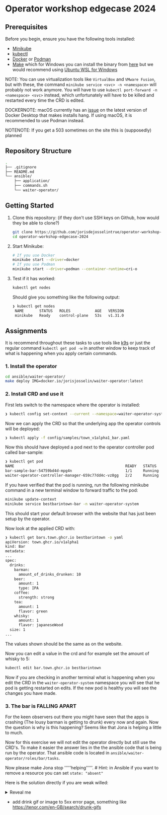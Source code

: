 
# Operator workshop edgecase 2024

## Prerequisites

Before you begin, ensure you have the following tools installed:

- [Minikube](https://minikube.sigs.k8s.io/docs/start/)
- [kubectl](https://kubernetes.io/docs/tasks/tools/)
- [Docker](https://docs.docker.com/get-docker/) or [Podman](https://podman.io/docs/installation)
- [Make](https://www.gnu.org/software/make/) which for Windows you can install the binary from [here](https://gnuwin32.sourceforge.net/packages/make.htm) but we would recommend using [Ubuntu WSL for Windows](https://ubuntu.com/desktop/wsl)

NOTE: You can use virtualization tools like `VirtualBox` and `VMware Fusion`, but with these, the command `minikube service <svc> -n <namespace>` will probably not work anymore. You will have to use `kubectl port-forward -n <namespace> <svc>` instead, which unfortunately will have to be killed and restarted every time the CRD is edited.

DOCKERNOTE: macOS currently has an [issue](https://github.com/docker/cli/issues/5412) on the latest version of Docker Desktop that makes installs hang. If using macOS, it is recommended to use Podman instead.

NOTENOTE: If you get a 503 sometimes on the site this is (supposedly) planned

## Repository Structure

```bash
.
├── .gitignore
├── README.md
└── ansible/
    ├── application/
    ├── commands.sh
    └── waiter-operator/
```

## Getting Started

1. Clone this repository:
(if they don't use SSH keys on Github, how would they be able to clone?)
   ```bash
   git clone https://github.com/jorisdejosselintrue/operator-workshop-edgecase-2024.git
   cd operator-workshop-edgecase-2024
   ```

2. Start Minikube:
   ```bash
   # If you use Docker
   minikube start --driver=docker
   # If you use Podman
   minikube start --driver=podman --container-runtime=cri-o
   ```

3. Test if it has worked:
   ```bash
   kubectl get nodes
   ```
   Should give you something like the following output:
   ```bash
   ❯ kubectl get nodes
    NAME       STATUS   ROLES           AGE   VERSION
    minikube   Ready    control-plane   53s   v1.31.0
   ```

## Assignments

It is recommend throughout these tasks to use tools like [k9s](https://k9scli.io/topics/install/) or just the regular command `kubectl get pod -w` in another window to keep track of what is happening when you apply certain commands.

### 1. Install the operator

```bash
cd ansible/waiter-operator/
make deploy IMG=docker.io/jorisjosselin/waiter-operator:latest
```

### 2. Install CRD and use it
First lets switch to the namespace where the operator is installed:
```bash
❯ kubectl config set-context --current --namespace=waiter-operator-system
```

Now we can apply the CRD so that the underlying app the operator controls will be deployed:
```bash
❯ kubectl apply -f config/samples/town_v1alpha1_bar.yaml
```

Now this should have deployed a pod next to the operator controller pod called bar-sample:
```bash
❯ kubectl get pod
NAME                                                  READY   STATUS    RESTARTS   AGE
bar-sample-bar-54759bd4d-mpg4n                        1/1     Running   0          63s
waiter-operator-controller-manager-659c77dd4c-vz8gg   2/2     Running   0          3m4s
```

If you have verified that the pod is running, run the following minikube command in a new terminal window to forward traffic to the pod:
```bash
minikube update-context
minikube service bestbarintown-bar -n waiter-operator-system
```
This should start your default browser with the website that has just been setup by the operator.

Now look at the applied CRD with:
```bash
❯ kubectl get bars.town.ghcr.io bestbarintown -o yaml
apiVersion: town.ghcr.io/v1alpha1
kind: Bar
metadata:
...
spec:
  drinks:
    barman:
      amount_of_drinks_drunken: 10
    beer:
      amount: 1
      type: IPA
    coffee:
      strength: strong
    tea:
      amount: 1
      flavor: green
    whisky:
      amount: 1
      flavor: japaneseWood
  size: 1
...
```
The values shown should be the same as on the website.

Now you can edit a value in the crd and for example set the amount of whisky to 5:
```bash
kubectl edit bar.town.ghcr.io bestbarintown
```
Now if you are checking in another terminal what is happening when you edit the CRD in the `waiter-operator-system` namespace you will see that he pod is getting restarted on edits. If the new pod is healthy you will see the changes you have made.

### 3. The bar is FALLING APART
For the keen observers out there you might have seen that the apps is crashing (The lousy barman is getting to drunk) every now and again. Now the question is why is this happening? Seems like that Jona is helping a little to much.

Now for this exercise we will not edit the operator directly but still use the CRD's. To make it easier the answer lies in the the ansible code that is being run by the operator. That ansible code is located in `ansible/waiter-operator/roles/bar/tasks`.

Now please make Jona stop '''''helping'''''. # Hint: in Ansible if you want to remove a resource you can set `state: "absent"`

Here is the solution directly if you are weak willed:
<details>
  <summary>Reveal me</summary>
  The following cronjob is the one spanning the job that makes the barman drunk (Adds an integer):

  ```
  ❯ kubectl get cronjobs.batch
  NAME                        SCHEDULE      TIMEZONE   SUSPEND   ACTIVE   LAST SCHEDULE   AGE
  bestbarintown-jona-helper   */1 * * * *   <none>     False     0        <none>          44s
  ```

  In the 'Add the Jona helper' task in the 'ansible/waiter-operator/roles/bar/tasks/main.yml' file, you can see the following state being set as 'present' by default:

  ```
  - name: Add the Jona helper
    kubernetes.core.k8s:
      state: "{{ stopitjona | default('present') }}"
  ```

  You can disable the cronjob with the following patch on the CRD:

  ```
  kubectl patch Bar bestbarintown --type='merge' -p '{"spec": { "stopitjona": "absent" } }'
  ```

  After waiting a bit the cronjob should not be there anymore:

  ```
  ❯ k get cronjobs.batch
  No resources found in waiter-operator-system namespace.
  ```
</details>


- add drink gif or image to 5xx error page, something like
https://tenor.com/en-GB/search/drunk-gifs